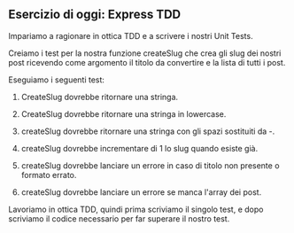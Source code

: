 ## Esercizio di oggi: Express TDD

Impariamo a ragionare in ottica TDD e a scrivere i nostri Unit Tests.

Creiamo i test per la nostra funzione createSlug che crea gli slug dei nostri post ricevendo come argomento il titolo da convertire e la lista di tutti i post.

Eseguiamo i seguenti test:

1. CreateSlug dovrebbe ritornare una stringa.

2. CreateSlug dovrebbe ritornare una stringa in lowercase.

3. createSlug dovrebbe ritornare una stringa con gli spazi sostituiti da -.

4. createSlug dovrebbe incrementare di 1 lo slug quando esiste già.

5. createSlug dovrebbe lanciare un errore in caso di titolo non presente o formato errato.

6. createSlug dovrebbe lanciare un errore se manca l'array dei post.

Lavoriamo in ottica TDD, quindi prima scriviamo il singolo test, e dopo scriviamo il codice necessario per far superare il nostro test.